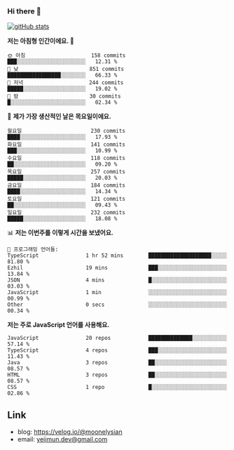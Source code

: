 ### Hi there 👋

<!--
**moonelysian/moonelysian** is a ✨ _special_ ✨ repository because its `README.md` (this file) appears on your GitHub profile.

Here are some ideas to get you started:

- 🔭 I’m currently working on ...
- 🌱 I’m currently learning ...
- 👯 I’m looking to collaborate on ...
- 🤔 I’m looking for help with ...
- 💬 Ask me about ...
- 📫 How to reach me: ...
- 😄 Pronouns: ...
- ⚡ Fun fact: ...
-->

<!-- [![wakatime stats](https://github-readme-stats.vercel.app/api/wakatime?username=moonelysian)](https://github.com/anuraghazra/github-readme-stats) -->

[![gitHub stats](https://github-readme-stats.vercel.app/api?username=moonelysian&show_icons=true)](https://github.com/anuraghazra/github-readme-stats)

<!--START_SECTION:waka-->
**저는 아침형 인간이에요. 🐤** 

```text
🌞 아침                     158 commits         ███░░░░░░░░░░░░░░░░░░░░░░   12.31 % 
🌆 낮　                     851 commits         █████████████████░░░░░░░░   66.33 % 
🌃 저녁                     244 commits         █████░░░░░░░░░░░░░░░░░░░░   19.02 % 
🌙 밤　                     30 commits          █░░░░░░░░░░░░░░░░░░░░░░░░   02.34 % 
```
📅 **제가 가장 생산적인 날은 목요일이에요.** 

```text
월요일                      230 commits         ████░░░░░░░░░░░░░░░░░░░░░   17.93 % 
화요일                      141 commits         ███░░░░░░░░░░░░░░░░░░░░░░   10.99 % 
수요일                      118 commits         ██░░░░░░░░░░░░░░░░░░░░░░░   09.20 % 
목요일                      257 commits         █████░░░░░░░░░░░░░░░░░░░░   20.03 % 
금요일                      184 commits         ████░░░░░░░░░░░░░░░░░░░░░   14.34 % 
토요일                      121 commits         ██░░░░░░░░░░░░░░░░░░░░░░░   09.43 % 
일요일                      232 commits         █████░░░░░░░░░░░░░░░░░░░░   18.08 % 
```


📊 **저는 이번주를 이렇게 시간을 보냈어요.** 

```text
💬 프로그래밍 언어들: 
TypeScript               1 hr 52 mins        ████████████████████░░░░░   81.80 % 
Ezhil                    19 mins             ███░░░░░░░░░░░░░░░░░░░░░░   13.84 % 
JSON                     4 mins              █░░░░░░░░░░░░░░░░░░░░░░░░   03.03 % 
JavaScript               1 min               ░░░░░░░░░░░░░░░░░░░░░░░░░   00.99 % 
Other                    0 secs              ░░░░░░░░░░░░░░░░░░░░░░░░░   00.34 % 
```

**저는 주로 JavaScript 언어를 사용해요.** 

```text
JavaScript               20 repos            ██████████████░░░░░░░░░░░   57.14 % 
TypeScript               4 repos             ███░░░░░░░░░░░░░░░░░░░░░░   11.43 % 
Java                     3 repos             ██░░░░░░░░░░░░░░░░░░░░░░░   08.57 % 
HTML                     3 repos             ██░░░░░░░░░░░░░░░░░░░░░░░   08.57 % 
CSS                      1 repo              █░░░░░░░░░░░░░░░░░░░░░░░░   02.86 % 
```




<!--END_SECTION:waka-->


## Link
- blog: https://velog.io/@moonelysian
- email: yejimun.dev@gmail.com
